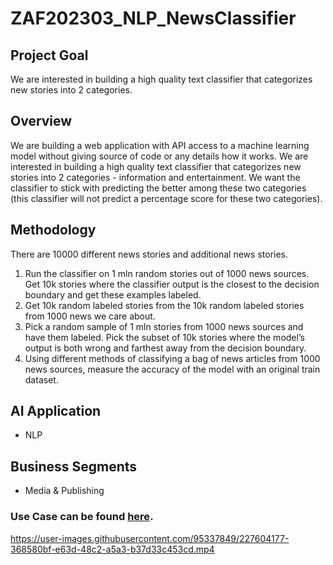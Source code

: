 # ZAF202303_NLP_NewsClassifier

## Project Goal

We are interested in building a high quality text classifier that categorizes new stories into 2 categories.

## Overview
We are building a web application with API access to a machine learning model without giving source of code or any details how it works. We are interested in building a high quality text classifier that categorizes new stories into 2 categories - information and entertainment. We want the classifier to stick with predicting the better among these two categories (this classifier will not predict a percentage score for these two categories).

## Methodology

There are 10000 different news stories and additional news stories.
1. Run the classifier on 1 mln random stories out of 1000 news sources. Get 10k stories where the classifier output is the closest to the decision boundary and get these examples labeled.
2. Get 10k random labeled stories from the 10k random labeled stories from 1000 news we care about.
3. Pick a random sample of 1 mln stories from 1000 news sources and have them labeled. Pick the subset of 10k stories where the model’s output is both wrong and farthest away from the decision boundary.
4. Using different methods of classifying a bag of news articles from 1000 news sources, measure the accuracy of the model with an original train dataset.

## AI Application
- NLP

## Business Segments
- Media & Publishing




### Use Case can be found [here](https://docs.google.com/document/d/1zDueu4PD7Nwj_7dxiXWyluaCejUx2fpI2ebWugNL39k/edit?usp=sharing).


https://user-images.githubusercontent.com/95337849/227604177-368580bf-e63d-48c2-a5a3-b37d33c453cd.mp4

